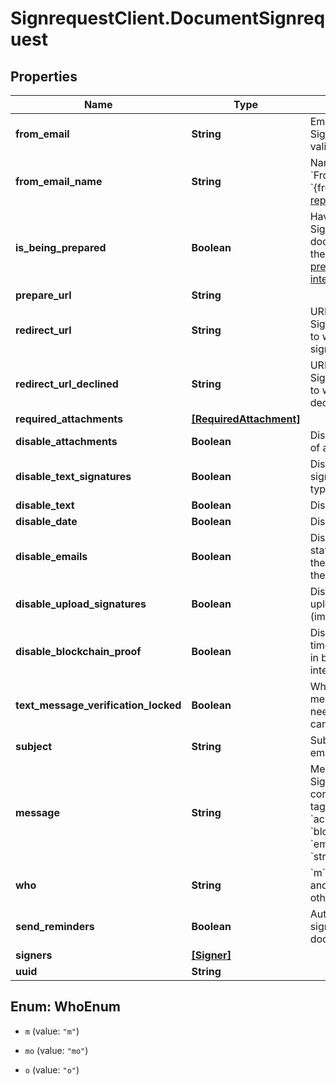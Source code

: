 # SignrequestClient.DocumentSignrequest

## Properties
Name | Type | Description | Notes
------------ | ------------- | ------------- | -------------
**from_email** | **String** | Email of user sending the SignRequest (must be a validated email) | [optional] 
**from_email_name** | **String** | Name to be used in the &#x60;From&#x60; email header, e.g. &#x60;{from_email_name} &lt;no-reply@signrequest.com&gt;&#x60; | [optional] 
**is_being_prepared** | **Boolean** | Have the sender of a SignRequest prepare the document before sending the request out, see: [prepare using the web interface](#section/Preparing-a-document/Prepare-using-the-web-interface) | [optional] 
**prepare_url** | **String** |  | [optional] 
**redirect_url** | **String** | URL at which SignRequest will redirect to when a document is signed | [optional] 
**redirect_url_declined** | **String** | URL at which SignRequest will redirect to when a document is declined | [optional] 
**required_attachments** | [**[RequiredAttachment]**](RequiredAttachment.md) |  | [optional] 
**disable_attachments** | **Boolean** | Disable uploading/adding of attachments | [optional] 
**disable_text_signatures** | **Boolean** | Disable usage of signatures generated by typing (text) | [optional] 
**disable_text** | **Boolean** | Disable adding of text | [optional] 
**disable_date** | **Boolean** | Disable adding of dates | [optional] 
**disable_emails** | **Boolean** | Disable all SignRequest status emails as well as the email that contains the signed documents | [optional] 
**disable_upload_signatures** | **Boolean** | Disable usage of uploaded signatures (images) | [optional] 
**disable_blockchain_proof** | **Boolean** | Disables storing timestamp proof hashes in blockchain integrations. | [optional] 
**text_message_verification_locked** | **Boolean** | When true a text message verification is needed before the signer can see the document | [optional] 
**subject** | **String** | Subject of SignRequest email | [optional] 
**message** | **String** | Message to include in SignRequest email, may contain the following html tags: &#x60;a&#x60;, &#x60;abbr&#x60;, &#x60;acronym&#x60;, &#x60;b&#x60;, &#x60;blockquote&#x60;, &#x60;code&#x60;, &#x60;em&#x60;, &#x60;i&#x60;, &#x60;ul&#x60;, &#x60;li&#x60;, &#x60;ol&#x60;, and &#x60;strong&#x60; | [optional] 
**who** | **String** | &#x60;m&#x60;: only me, &#x60;mo&#x60;: me and others, &#x60;o&#x60;: only others | [optional] 
**send_reminders** | **Boolean** | Automatically remind signers to sign a document | [optional] 
**signers** | [**[Signer]**](Signer.md) |  | [optional] 
**uuid** | **String** |  | [optional] 


<a name="WhoEnum"></a>
## Enum: WhoEnum


* `m` (value: `"m"`)

* `mo` (value: `"mo"`)

* `o` (value: `"o"`)




